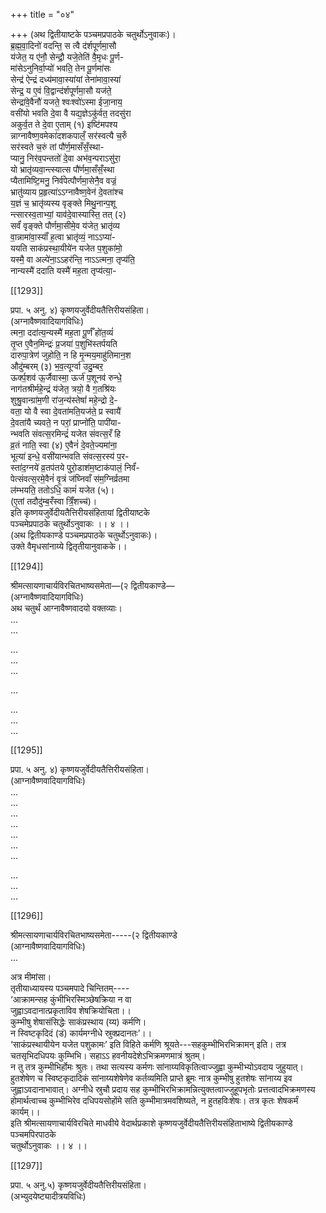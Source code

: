 +++
title = "०४"

+++
(अथ द्वितीयाष्टके पञ्चमप्रपाठके चतुर्थोऽनुवाकः)।  
ब्र॒ह्म॒वा॒दिनो॑ वदन्ति॒ स त्वै द॑र्शपूर्णमा॒सौ  
य॑जेत॒ य ए॑नौ॒ सेन्द्रौ॒ यजे॒तेति॑ वै॒मृधः पू॒र्ण-  
मा॑सेऽनुनिर्वा॒प्यो॑ भवति॒ तेन पू॒र्णमा॑सः  
सेन्द्र॑ ऐन्द्रं दध्य॑मावा॒स्या॑यां तेना॑मावा॒स्या॑  
सेन्द्र॒ य ए॒वं वि॒द्वान्द॑र्शपूर्णमा॒सौ यज॑ते॒  
सेन्द्रा॑वे॒वैनौ॑ यजते॒ श्वःश्वो॑ऽस्मा ईजा॒नाय॒  
वसी॑यो भवति दे॒वा वै यद्य॒ज्ञेऽकु॑र्वत॒ तदसु॑रा  
अकुर्व॒त ते दे॒वा ए॒ताम् (१) इष्टि॑मपश्य  
न्नाग्नावैष्ण॒वमेका॑दशकपालँ॒ सर॑स्वत्यै च॒रुँ  
सर॑स्वते च॒रुं तां पौ॑र्ण॒मासँसँ॒स्था-  
प्यानु॒ निर॑व॒पन्ततो॑ दे॒वा अभ॑व॒न्पराऽसु॑रा॒  
यो भ्रातृ॑व्यवा॒न्त्स्यात्स पौ॑र्णमा॒सँसँ॒स्था  
प्यैतामिष्टि॒मनु॒ निर्व॑पेत्पौर्णमा॒सेनै॒व वज्रं॒  
भ्रातु॑व्याय प्र॒हृत्या॑ऽऽग्नावैष्ण॒वेन॑ दे॒वता॑श्च  
य॒ज्ञं च॒ भ्रातृ॑व्यस्य वृङ्क्ते मिथु॒नान्प॒शू  
न्त्सारस्व॒ताभ्यां॒ याव॑दे॒वास्यास्ति॒ तत् (२)  
सर्वं॑ वृङ्क्ते पौर्णमा॒सीमे॒व य॑जेत॒ भ्रातृ॑व्य  
वा॒न्नामा॑वा॒स्याँ॑ ह॒त्वा भ्रातृ॑व्यं॒ नाऽऽप्या॑-  
ययति साकंप्रस्था॒यीये॑न यजेत प॒शुका॑मो॒  
यस्मै॒ वा अल्पे॑ना॒ऽऽहर॑न्ति॒ नाऽऽत्मना॒ तृप्य॑ति॒  
नान्यस्मै॑ ददाति यस्मै॑ मह॒ता तृप्य॑त्या॒-

[[1293]]

प्रपा. ५ अनु. ४) कृष्णयजुर्वेदीयतैत्तिरीयसंहिता।  
(अग्नावैष्णवादियागविधिः)  
त्मना॒ ददा॑त्य॒न्यस्मै॑ मह॒ता पू॒र्णँ हो॑त॒व्यं॑  
तृ॒प्त ए॒वैन॒मिन्द्रः॑ प्र॒जया॑ प॒शुभि॑स्तर्पयति  
दारुपा॒त्रेण॑ जुहोति॒ न हि मृ॒न्मय॒माहु॑तिमान॒श  
औदु॑म्बरम् (३) भ॒व॒त्यूर्ग्वा उदु॒म्बर॒  
ऊर्क्प॒शव॑ ऊ॒र्जैवास्मा॒ ऊर्ज॑ प॒शूनव॑ रुन्धे॒  
नाग॑तश्रीर्महे॒न्द्रं य॑जेत॒ त्रयो॒ वै ग॒तश्रि॑यः  
शुश्रु॒वान्ग्रा॑म॒णी रा॑ज॒न्य॑स्तेषां॑ महे॒न्द्रो दे॒-  
वता॒ यो वै स्वा दे॒वता॑मति॒यज॑ते॒ प्र स्वायै॑  
दे॒वता॑यै च्यवते॒ न परां॒ प्राप्नो॑ति॒ पापी॑या-  
न्भवति संवत्स॒रमिन्द्रं॑ यजेत संवत्स॒रँ हि  
व्र॒तं नाति॒ स्वा (४) ए॒वैनं॑ दे॒वते॒ज्यमा॑ना॒  
भूत्या॑ इन्धे॒ वसी॑यान्भवति संवत्स॒रस्य॑ प॒र-  
स्ता॑द॒ग्नये॑ व्र॒तप॑तये पुरो॒डाश॑म॒ष्टाक॑पालं॒ निर्वं॑-  
पेत्संवत्स॒रमे॒वैनं॑ वृ॒त्रं ज॑घ्निवाँ स॑म॒ग्निर्व्रतमा  
ल॑म्भयति॒ ततोऽधि॒ कामं॑ यजेत (५)।  
(ए॒तां तदौदु॑म्ब॒रँस्वा त्रिँ॒शच्च॑)।  
इति कृष्णयजुर्वेदीयतैत्तिरीयसंहितायां द्वितीयाष्टके  
पञ्चमेप्रपाठके चतुर्थोऽनुवाकः ।। ४ ।।  
(अथ द्वितीयकाण्डे पञ्चमप्रपाठके चतुर्थोऽनुवाकः)।  
उक्ते वैमृधसांनाय्ये द्वितृतीयानुवाकके।।

[[1294]]

श्रीमत्सायणाचार्यविरचितभाष्यसमेता—(२ द्वितीयकाण्डे—  
(अग्नावैष्णवादियागविधिः)  
अथ चतुर्थं आग्नावैष्णवादयो वक्तव्याः।  
...  
...  

...  
...  
...  

...  

...  
...   
...  

[[1295]]

प्रपा. ५ अनु. ४) कृष्णयजुर्वेदीयतैत्तिरीयसंहिता।  
(आग्नावैष्णवादियागविधिः)  
...   
...   
...   
...   
...   
...   
...   

...  
...   
...  

[[1296]]

श्रीमत्सायणाचार्यविरचितभाष्यसमेता-----(२ द्वितीयकाण्डे  
(आग्नावैष्णवादियागविधिः)  
...   

अत्र मीमांसा।  
तृतीयाध्यायस्य पञ्चमपादे चिन्तितम्----  
‘आक्रामन्सह कुंभीभिरस्मिञ्छेषक्रिया न वा  
जुह्वाऽवदानात्प्रकृताविव शेषक्रियोचिता।।  
कुम्भीषु शेषासंसिद्धेः साकंप्रस्थाय (य्य) कर्मणि।  
न स्विष्टकृदिदं (डं) कार्यमग्नीधे स्रुक्प्रदानतः’।।  
‘साकंप्रस्थायीयेन यजेत पशुकामः’ इति विहिते कर्मणि श्रूयते---सहकुम्भीभिरभिक्रामन् इति। तत्र चतसृभिदधिपयः कुम्भिभि। सहाऽऽ हवनीयदेशेऽभिक्रमणमात्रं श्रुतम्।  
न तु तत्र कुम्भीभिर्होमः श्रुतः। तथा सत्यस्य कर्मणः सांनाय्यविकृतित्वाज्जुह्वा कुम्भीभ्योऽवदाय जुहुयात्। हुतशेषेण च स्विष्टकृदादिकं सांनाय्यशेषेणेव कर्तव्यमिति प्राप्ते ब्रूमः नात्र कुम्भीषु हुतशेषः सांनाय्य इव जुह्वाऽवदानाभावात्। अग्नीधे स्रुचौ प्रदाय सह कुम्भीभिरभिक्रामन्नित्युक्तत्वाज्जुहूपभृतोः प्रत्तत्वादभिक्रमणस्य होमार्थत्वाच्च कुम्भीभिरेव दधिपयसोहोंमे सति कुम्भीमात्रमवशिष्यते, न हुतहविःशेषः। तत्र कृतः शेषकर्मं कार्यम्।।  
इति श्रीमत्सायणाचार्यविरचिते माधवीये वेदार्थप्रकाशे कृष्णयजुर्वेदीयतैत्तिरीयसंहिताभाष्ये द्वितीयकाण्डे पञ्चमपिरपाठके  
चतुर्थोऽनुवाकः ।। ४ ।।

[[1297]]

प्रपा. ५ अनु.५) कृष्णयजुर्वेदीयतैत्तिरीयसंहिता।  
(अभ्युदयेष्ट्यादीत्रयविधिः)  
